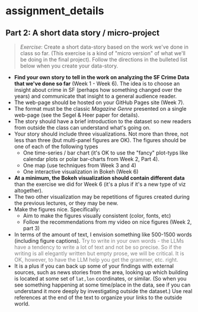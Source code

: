 # assignment_details
## Part 2: A short data story / micro-project

> *Exercise*: Create a short data-story based on the work we've done in class so far. (This exercise is a kind of "micro version" of what we'll be doing in the final project). Follow the directions in the bulleted list below when you create your data-story.

* **Find your own story to tell in the work on analyzing the SF Crime Data that we've done so far** (Week 1 - Week 6). The idea is to choose an insight about crime in SF (perhaps how something changed over the years) and communicate that insight to a general audience reader.
* The web-page should be hosted on your GitHub Pages site (Week 7).
* The format must be the classic *Magazine Genre* presented on a single web-page (see the Segel \& Heer paper for details).
* The story should have a brief introduction to the dataset so new readers from outside the class can understand what's going on.
* Your story should include three visualizations. Not more than three, not less than three (but multi-panel figures are OK). The figures should be one of each of the following types
  - One time-series / bar chart (it's OK to use the "fancy" plot-typs like calendar plots or polar bar-charts from Week 2, Part 4).
  - One map (use techniques from Week 3 and 4)
  - One interactive visualization in Bokeh (Week 6)
* **At a minimum, the Bokeh visualization should contain different data** than the exercise we did for Week 6 (it's a plus if it's a new type of viz altogether). 
* The two other visualization may be repetitions of figures created during the previous lectures, or they may be new.
* Make the figures nice. Specifically:
  - Aim to make the figures visually consistent (color, fonts, etc)
  - Follow the recommendations from my video on nice figures (Week 2, part 3)
* In terms of the amount of text, I envision something like 500-1500 words (including figure captions). <font color="gray">Try to write in your own words - the LLMs have a tendency to write a lot of text and not be so precise. So if the writing is all elegantly written but empty prose, we will be critical. It is OK, however, to have the LLM help you get the grammer, etc. right.</font>
* It is a plus if you can back up some of your findings with external sources, such as news stories from the area, looking up which building is located at some set of `lat,lon` coordinates, or similar. (So when you see something happening at some time/place in the data, see if you can understand it more deeply by investigating outside the dataset.) Use real references at the end of the text to organize your links to the outside world.